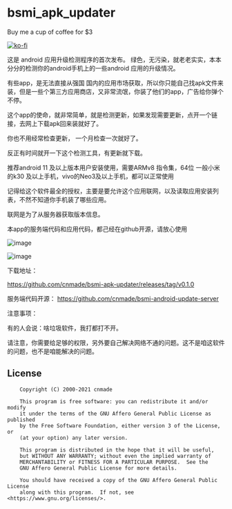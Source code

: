 # bsmi_apk_updater


Buy me a cup of coffee for $3

[![ko-fi](https://ko-fi.com/img/githubbutton_sm.svg)](https://ko-fi.com/M4M54KKIF)



这是 android 应用升级检测程序的首次发布。
绿色，无污染，就老老实实，本本分分的检测你的android手机上的一些android 应用的升级情况。

有些app，是无法直接从强国 国内的应用市场获取，所以你只能自己找apk文件来装，但是一些个第三方应用商店，又非常流氓，你装了他们的app，广告给你弹个不停。

这个app的使命，就非常简单，就是检测更新，如果发现需要更新，点开一个链接，去网上下载apk回来装就好了。

你也不用经常检查更新，  一个月检查一次就好了。

反正有时间就开一下这个检测工具，有更新就下载。

推荐android 11 及以上版本用户安装使用，需要ARMv8 指令集，64位
一般小米的k30 及以上手机，vivo的Neo3及以上手机，都可以正常使用

记得给这个软件最全的授权，主要是要允许这个应用联网，以及读取应用安装列表，不然不知道你手机装了哪些应用。

联网是为了从服务器获取版本信息。


本app的服务端代码和应用代码，都己经在github开源，请放心使用

![image](https://user-images.githubusercontent.com/278153/117384483-a7d72180-af15-11eb-8fcc-61b5c81cadc7.png)

![image](https://user-images.githubusercontent.com/278153/117384486-ac033f00-af15-11eb-9ce1-7e2c65782161.png)


下载地址：

https://github.com/cnmade/bsmi-apk-updater/releases/tag/v0.1.0

服务端代码开源：
https://github.com/cnmade/bsmi-android-update-server


注意事项：

有的人会说：啥垃圾软件，我打都打不开。

请注意，你需要给足够的权限，另外要自己解决网络不通的问题。这不是咱这软件的问题，也不是咱能解决的问题。




## License

```
    Copyright (C) 2000-2021 cnmade

    This program is free software: you can redistribute it and/or modify
    it under the terms of the GNU Affero General Public License as published
    by the Free Software Foundation, either version 3 of the License, or
    (at your option) any later version.

    This program is distributed in the hope that it will be useful,
    but WITHOUT ANY WARRANTY; without even the implied warranty of
    MERCHANTABILITY or FITNESS FOR A PARTICULAR PURPOSE.  See the
    GNU Affero General Public License for more details.

    You should have received a copy of the GNU Affero General Public License
    along with this program.  If not, see <https://www.gnu.org/licenses/>.
```
